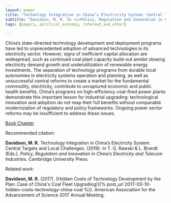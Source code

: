 ```yaml
---
layout: paper
title: "Technology Integration in China’s Electricity System: Central Targets and Local Challenges"
subtitle: "Davidson, M. R. In <i>Policy, Regulation and Innovation in China's Electricity and Telecom Industries.</i>"
tags: [papers, political_economy, refereed_and_other]

---
```


China’s state-directed technology development and deployment programs have led to unprecedented adoption of advanced technologies in its electricity sector. However, signs of inefficient capital allocation are widespread, such as continued coal plant capacity build-out amidst slowing electricity demand growth and underutilization of renewable energy investments. The separation of technology programs from durable local autonomies in electricity systems operation and planning, as well as unsuccessful central reforms to create a market for the fundamental commodity, electricity, contribute to uncaptured economic and public health benefits. China’s programs on high-efficiency coal-fired power plants demonstrate this important lesson for industrial upgrading: technological innovation and adoption do not reap their full benefits without comparable modernization of regulatory and policy frameworks. Ongoing power sector reforms may be insufficient to address these issues.

[Book Chapter](https://www.cambridge.org/core/books/policy-regulation-and-innovation-in-chinas-electricity-and-telecom-industries/technology-integration-in-chinas-electricity-system-central-targets-and-local-challenges/47F1DAE695C8D264833DB1EDEE1F19F1)

Recommended citation:

**Davidson, M. R.** Technology Integration in China’s Electricity System: Central Targets and Local Challenges. (2019). In T. G. Rawski & L. Brandt (Eds.), _Policy, Regulation and Innovation in China’s Electricity and Telecom Industries_. Cambridge University Press.

Related work:

**Davidson, M. R.** (2017). [Hidden Costs of Technology Development by the Plan: Case of China's Coal Fleet Upgrading]({% post_url 2017-03-10-hidden-costs-technology-china-coal %}). American Association for the Advancement of Science 2017 Annual Meeting.
